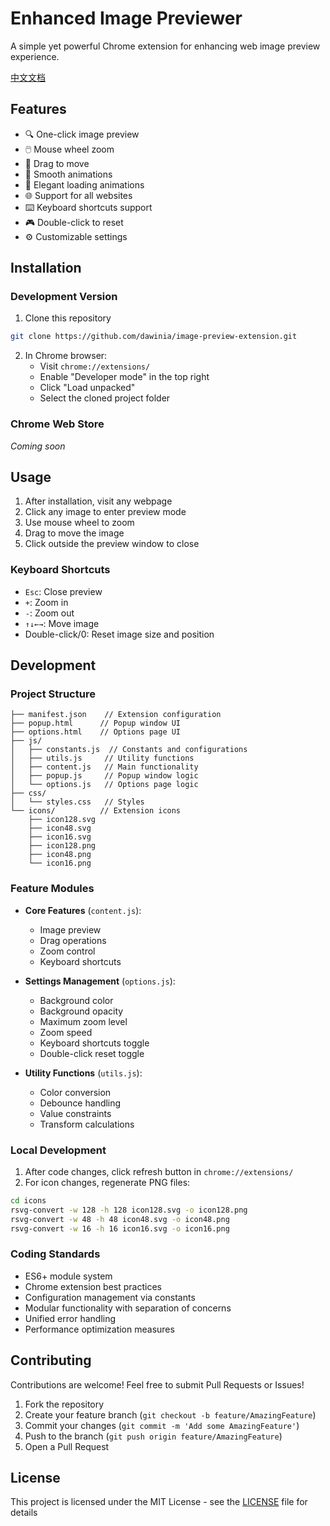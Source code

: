 # Enhanced Image Previewer

A simple yet powerful Chrome extension for enhancing web image preview experience.

[中文文档](./docs/README_zh.md)

## Features

- 🔍 One-click image preview
- 🖱️ Mouse wheel zoom
- 🎯 Drag to move
- 💫 Smooth animations
- 🎨 Elegant loading animations
- 🌐 Support for all websites
- ⌨️ Keyboard shortcuts support
- 🎮 Double-click to reset
- ⚙️ Customizable settings

## Installation

### Development Version
1. Clone this repository
```bash
git clone https://github.com/dawinia/image-preview-extension.git
```

2. In Chrome browser:
   - Visit `chrome://extensions/`
   - Enable "Developer mode" in the top right
   - Click "Load unpacked"
   - Select the cloned project folder

### Chrome Web Store
*Coming soon*

## Usage

1. After installation, visit any webpage
2. Click any image to enter preview mode
3. Use mouse wheel to zoom
4. Drag to move the image
5. Click outside the preview window to close

### Keyboard Shortcuts

- `Esc`: Close preview
- `+`: Zoom in
- `-`: Zoom out
- `↑↓←→`: Move image
- Double-click/0: Reset image size and position

## Development

### Project Structure
```
├── manifest.json    // Extension configuration
├── popup.html      // Popup window UI
├── options.html    // Options page UI
├── js/
│   ├── constants.js  // Constants and configurations
│   ├── utils.js     // Utility functions
│   ├── content.js   // Main functionality
│   ├── popup.js     // Popup window logic
│   └── options.js   // Options page logic
├── css/
│   └── styles.css   // Styles
└── icons/          // Extension icons
    ├── icon128.svg
    ├── icon48.svg
    ├── icon16.svg
    ├── icon128.png
    ├── icon48.png
    └── icon16.png
```

### Feature Modules

- **Core Features** (`content.js`): 
  - Image preview
  - Drag operations
  - Zoom control
  - Keyboard shortcuts

- **Settings Management** (`options.js`):
  - Background color
  - Background opacity
  - Maximum zoom level
  - Zoom speed
  - Keyboard shortcuts toggle
  - Double-click reset toggle

- **Utility Functions** (`utils.js`):
  - Color conversion
  - Debounce handling
  - Value constraints
  - Transform calculations

### Local Development
1. After code changes, click refresh button in `chrome://extensions/`
2. For icon changes, regenerate PNG files:
```bash
cd icons
rsvg-convert -w 128 -h 128 icon128.svg -o icon128.png
rsvg-convert -w 48 -h 48 icon48.svg -o icon48.png
rsvg-convert -w 16 -h 16 icon16.svg -o icon16.png
```

### Coding Standards

- ES6+ module system
- Chrome extension best practices
- Configuration management via constants
- Modular functionality with separation of concerns
- Unified error handling
- Performance optimization measures

## Contributing

Contributions are welcome! Feel free to submit Pull Requests or Issues!

1. Fork the repository
2. Create your feature branch (`git checkout -b feature/AmazingFeature`)
3. Commit your changes (`git commit -m 'Add some AmazingFeature'`)
4. Push to the branch (`git push origin feature/AmazingFeature`)
5. Open a Pull Request

## License

This project is licensed under the MIT License - see the [LICENSE](LICENSE) file for details
